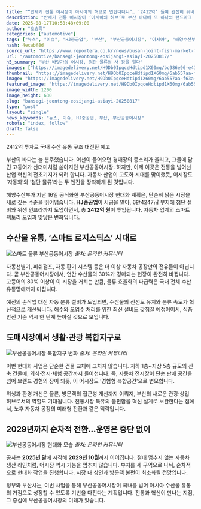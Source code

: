 ```yaml
---
title: "“반세기 전통 어시장이 아시아의 허브로 변한다더니”… ‘2412억’ 들여 완전히 뒤바뀌는 부산공동어시장의 모습에 ‘환호’"
description: "반세기 전통 어시장이 ‘아시아의 허브’로 부산 바다에 또 하나의 랜드마크 생긴다 ..."
date: 2025-08-17T10:58:48+09:00
author: "오승희"
categories: ["automotive"]
tags: ["뉴스", "이슈", "HJ중공업", "부산", "부산공동어시장", "아시아", "해양수산부", "현대화", "산업자동화", "물류혁신"]
hash: 4ecabf8d
source_url: "https://www.reportera.co.kr/news/busan-joint-fish-market-modernization-project/"
url: "/automotive/bansegi-jeontong-eosijangi-asiayi-20250817/"
h5_summary: "부산 바닷가의 어시장, 첨단 물류의 새 장을 열다"
images: ["https://imagedelivery.net/H9Db0IpqceHdtipd1X60mg/bc986e96-e415-4813-c4d1-4019ff34a300/public", "https://imagedelivery.net/H9Db0IpqceHdtipd1X60mg/6ab557aa-f63a-431c-7b46-ca21dd02bf00/public", "https://imagedelivery.net/H9Db0IpqceHdtipd1X60mg/2e3e5a18-dfd9-41b5-79fd-c4a7c42f0000/public", "https://imagedelivery.net/H9Db0IpqceHdtipd1X60mg/10ec1683-b9fa-4bb0-1641-405eacc79b00/public"]
thumbnail: "https://imagedelivery.net/H9Db0IpqceHdtipd1X60mg/6ab557aa-f63a-431c-7b46-ca21dd02bf00/public"
image: "https://imagedelivery.net/H9Db0IpqceHdtipd1X60mg/6ab557aa-f63a-431c-7b46-ca21dd02bf00/public"
featured_image: "https://imagedelivery.net/H9Db0IpqceHdtipd1X60mg/6ab557aa-f63a-431c-7b46-ca21dd02bf00/public"
image_width: 1200
image_height: 630
slug: "bansegi-jeontong-eosijangi-asiayi-20250817"
type: "post"
layout: "single"
news_keywords: "뉴스, 이슈, HJ중공업, 부산, 부산공동어시장"
robots: "index, follow"
draft: false
---
```


2412억 투자로 국내 수산 유통 구조 대전환 예고

부산의 바다는 늘 분주했습니다. 어선이 들어오면 경매장의 종소리가 울리고, 그물에 담긴 고등어가 산더미처럼 쏟아지던 부산공동어시장. 하지만, 이제 이곳은 전통을 넘어선 산업 혁신의 전초기지가 되려 합니다. 자동차 산업이 고도화 시대를 맞이했듯, 어시장도 ‘자동화’와 ‘첨단 물류’라는 두 엔진을 장착하게 된 것입니다.

해양수산부가 지난 16일 공식화한 부산공동어시장 현대화 계획은, 단순히 낡은 시장을 새로 짓는 수준을 뛰어넘습니다. **HJ중공업**이 시공을 맡아, 6만4247㎡ 부지에 첨단 설비와 위생 인프라까지 도입하면서, 총 **2412억 원**이 투입됩니다. 자동차 업계의 스마트 팩토리 도입과 맞닿은 변화입니다.

## 수산물 유통, ‘스마트 로지스틱스’ 시대로

![스마트 물류 부산공동어시장](https://imagedelivery.net/H9Db0IpqceHdtipd1X60mg/10ec1683-b9fa-4bb0-1641-405eacc79b00/public)
*출처: 온라인 커뮤니티*


자동선별기, 피쉬펌프, 자동 환기 시스템 등은 더 이상 자동차 공장만의 전유물이 아닙니다. 곧 부산공동어시장에서, 연간 수산물의 30%가 경매되는 현장이 완전히 바뀝니다. 고등어의 80% 이상이 이 시장을 거치는 만큼, 물류 효율화의 파급력은 국내 전체 수산 유통망에까지 미칩니다.

예전의 손작업 대신 자동 분류 설비가 도입되면, 수산물의 신선도 유지와 분류 속도가 혁신적으로 개선됩니다. 해수와 오염수 처리를 위한 최신 설비도 갖춰질 예정이어서, 식품 안전 기준 역시 한 단계 높아질 것으로 보입니다.

## 도매시장에서 생활·관광 복합지구로

![부산공동어시장 복합지구 변화](https://imagedelivery.net/H9Db0IpqceHdtipd1X60mg/bc986e96-e415-4813-c4d1-4019ff34a300/public)
*출처: 온라인 커뮤니티*


이번 현대화 사업은 단순한 건물 교체에 그치지 않습니다. 지하 1층~지상 5층 규모의 신축 건물에, 외식·전시·체험 공간까지 들어섭니다. 즉, 자동차 전시장이 단순 판매 공간을 넘어 브랜드 경험의 장이 되듯, 이 어시장도 ‘경험형 복합공간’으로 변모합니다.

위생과 환경 개선은 물론, 방문객의 접근성 개선까지 이뤄져, 부산의 새로운 관광·상업 허브로서의 역할도 기대됩니다. 전통시장 특유의 불편함을 혁신 설계로 보완한다는 점에서, 노후 자동차 공장의 미래형 전환과 같은 맥락입니다.

## 2029년까지 순차적 전환…운영은 중단 없이

![부산공동어시장 현대화 모습](https://imagedelivery.net/H9Db0IpqceHdtipd1X60mg/2e3e5a18-dfd9-41b5-79fd-c4a7c42f0000/public)
*출처: 온라인 커뮤니티*


공사는 **2025년 말**에 시작해 **2029년 10월**까지 이어집니다. 절대 멈추지 않는 자동차 생산 라인처럼, 어시장 역시 기능을 멈추지 않습니다. 부지를 세 구역으로 나눠, 순차적으로 현대화 작업을 진행합니다. 시장 내 상인과 방문객 불편이 최소화될 전망입니다.

정부와 부산시는, 이번 사업을 통해 부산공동어시장이 국내를 넘어 아시아 수산물 유통의 거점으로 성장할 수 있도록 기반을 다진다는 계획입니다. 전통과 혁신이 만나는 지점, 그 중심에 부산공동어시장의 미래가 있습니다.
